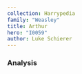 ```yaml
---
collection: Harrypedia
family: "Weasley"
title: Arthur
hero: "I0059"
author: Luke Schierer
---
```



### Analysis
